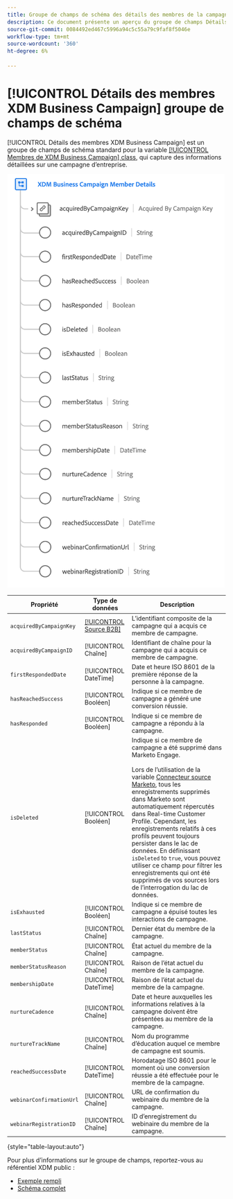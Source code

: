 ```yaml
---
title: Groupe de champs de schéma des détails des membres de la campagne commerciale XDM
description: Ce document présente un aperçu du groupe de champs Détails du membre XDM Business Campaign.
source-git-commit: 0084492ed467c5996a94c5c55a79c9faf8f5046e
workflow-type: tm+mt
source-wordcount: '360'
ht-degree: 6%

---
```


# [!UICONTROL Détails des membres XDM Business Campaign] groupe de champs de schéma

[!UICONTROL Détails des membres XDM Business Campaign] est un groupe de champs de schéma standard pour la variable [[!UICONTROL Membres de XDM Business Campaign] class](../../classes/b2b/business-campaign-members.md), qui capture des informations détaillées sur une campagne d’entreprise.

![Structure du groupe de champs Détails des membres de XDM Business Campaign tel qu’il apparaît dans l’interface utilisateur](../../images/field-groups/b2b/business-campaign-member-details.png)

| Propriété | Type de données | Description |
| --- | --- | --- |
| `acquiredByCampaignKey` | [[!UICONTROL Source B2B]](../../data-types/b2b-source.md) | L’identifiant composite de la campagne qui a acquis ce membre de campagne. |
| `acquiredByCampaignID` | [!UICONTROL Chaîne] | Identifiant de chaîne pour la campagne qui a acquis ce membre de campagne. |
| `firstRespondedDate` | [!UICONTROL DateTime] | Date et heure ISO 8601 de la première réponse de la personne à la campagne. |
| `hasReachedSuccess` | [!UICONTROL Booléen] | Indique si ce membre de campagne a généré une conversion réussie. |
| `hasResponded` | [!UICONTROL Booléen] | Indique si ce membre de campagne a répondu à la campagne. |
| `isDeleted` | [!UICONTROL Booléen] | Indique si ce membre de campagne a été supprimé dans Marketo Engage.<br><br>Lors de l’utilisation de la variable [Connecteur source Marketo](../../../sources/connectors/adobe-applications/marketo/marketo.md), tous les enregistrements supprimés dans Marketo sont automatiquement répercutés dans Real-time Customer Profile. Cependant, les enregistrements relatifs à ces profils peuvent toujours persister dans le lac de données. En définissant `isDeleted` to `true`, vous pouvez utiliser ce champ pour filtrer les enregistrements qui ont été supprimés de vos sources lors de l’interrogation du lac de données. |
| `isExhausted` | [!UICONTROL Booléen] | Indique si ce membre de campagne a épuisé toutes les interactions de campagne. |
| `lastStatus` | [!UICONTROL Chaîne] | Dernier état du membre de la campagne. |
| `memberStatus` | [!UICONTROL Chaîne] | État actuel du membre de la campagne. |
| `memberStatusReason` | [!UICONTROL Chaîne] | Raison de l’état actuel du membre de la campagne. |
| `membershipDate` | [!UICONTROL DateTime] | Raison de l’état actuel du membre de la campagne. |
| `nurtureCadence` | [!UICONTROL Chaîne] | Date et heure auxquelles les informations relatives à la campagne doivent être présentées au membre de la campagne. |
| `nurtureTrackName` | [!UICONTROL Chaîne] | Nom du programme d’éducation auquel ce membre de campagne est soumis. |
| `reachedSuccessDate` | [!UICONTROL DateTime] | Horodatage ISO 8601 pour le moment où une conversion réussie a été effectuée pour le membre de la campagne. |
| `webinarConfirmationUrl` | [!UICONTROL Chaîne] | URL de confirmation du webinaire du membre de la campagne. |
| `webinarRegistrationID` | [!UICONTROL Chaîne] | ID d’enregistrement du webinaire du membre de la campagne. |

{style=&quot;table-layout:auto&quot;}

Pour plus d’informations sur le groupe de champs, reportez-vous au référentiel XDM public :

* [Exemple rempli](https://github.com/adobe/xdm/blob/master/components/fieldgroups/campaign-member/campaign-member-details.example.1.json)
* [Schéma complet](https://github.com/adobe/xdm/blob/master/components/fieldgroups/campaign-member/campaign-member-details.schema.json)
